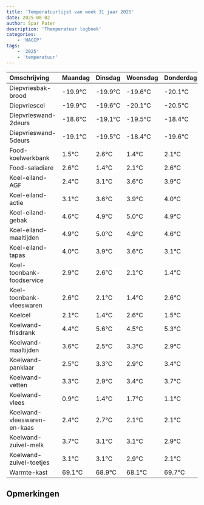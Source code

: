 ```yaml
---
title: 'Temperatuurlijst van week 31 jaar 2025'
date: 2025-08-02
author: Spar Pater
description: 'Themperatuur logboek'
categories:
    - 'HACCP'
tags:
    - '2025'
    - 'temperatuur'
---
```

|Omschrijving|Maandag|Dinsdag|Woensdag|Donderdag|Vrijdag|Zaterdag|Zondag|
|:---|:---|:---|:---|:---|:---|:---|:---|
|Diepvriesbak-brood|-19.9°C|-19.9°C|-19.6°C|-20.1°C|-20.5°C|-19.4°C| |
|Diepvriescel|-19.9°C|-19.6°C|-20.1°C|-20.5°C|-19.4°C|-20.6°C| |
|Diepvrieswand-2deurs|-18.6°C|-19.1°C|-19.5°C|-18.4°C|-19.6°C|-18.9°C| |
|Diepvrieswand-5deurs|-19.1°C|-19.5°C|-18.4°C|-19.6°C|-18.9°C|-18.4°C| |
|Food-koelwerkbank|1.5°C|2.6°C|1.4°C|2.1°C|2.6°C|2.9°C| |
|Food-saladiare|2.6°C|1.4°C|2.1°C|2.6°C|2.9°C|3.0°C| |
|Koel-eiland-AGF|2.4°C|3.1°C|3.6°C|3.9°C|4.0°C|3.9°C| |
|Koel-eiland-actie|3.1°C|3.6°C|3.9°C|4.0°C|3.9°C|3.6°C| |
|Koel-eiland-gebak|4.6°C|4.9°C|5.0°C|4.9°C|4.6°C|4.1°C| |
|Koel-eiland-maaltijden|4.9°C|5.0°C|4.9°C|4.6°C|4.1°C|3.4°C| |
|Koel-eiland-tapas|4.0°C|3.9°C|3.6°C|3.1°C|2.4°C|3.6°C| |
|Koel-toonbank-foodservice|2.9°C|2.6°C|2.1°C|1.4°C|2.6°C|1.5°C| |
|Koel-toonbank-vleeswaren|2.6°C|2.1°C|1.4°C|2.6°C|1.5°C|2.3°C| |
|Koelcel|2.1°C|1.4°C|2.6°C|1.5°C|2.3°C|1.9°C| |
|Koelwand-frisdrank|4.4°C|5.6°C|4.5°C|5.3°C|4.9°C|5.4°C| |
|Koelwand-maaltijden|3.6°C|2.5°C|3.3°C|2.9°C|3.4°C|3.7°C| |
|Koelwand-panklaar|2.5°C|3.3°C|2.9°C|3.4°C|3.7°C|3.1°C| |
|Koelwand-vetten|3.3°C|2.9°C|3.4°C|3.7°C|3.1°C|3.1°C| |
|Koelwand-vlees|0.9°C|1.4°C|1.7°C|1.1°C|1.1°C|0.9°C| |
|Koelwand-vleeswaren-en-kaas|2.4°C|2.7°C|2.1°C|2.1°C|1.9°C|1.1°C| |
|Koelwand-zuivel-melk|3.7°C|3.1°C|3.1°C|2.9°C|2.1°C|3.7°C| |
|Koelwand-zuivel-toetjes|3.1°C|3.1°C|2.9°C|2.1°C|3.7°C|2.8°C| |
|Warmte-kast|69.1°C|68.9°C|68.1°C|69.7°C|68.8°C|68.0°C| |

## Opmerkingen


